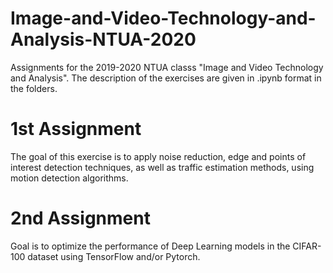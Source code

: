 # Image-and-Video-Technology-and-Analysis-NTUA-2020
Assignments for the 2019-2020 NTUA classs "Image and Video Technology and Analysis". The description of the exercises are given in .ipynb format in the folders.

# 1st Assignment
The goal of this exercise is to apply noise reduction, edge and points of interest detection techniques, 
as well as traffic estimation methods, using motion detection algorithms.


# 2nd Assignment
Goal is to optimize the performance of Deep Learning models in the CIFAR-100 dataset using TensorFlow and/or Pytorch.

